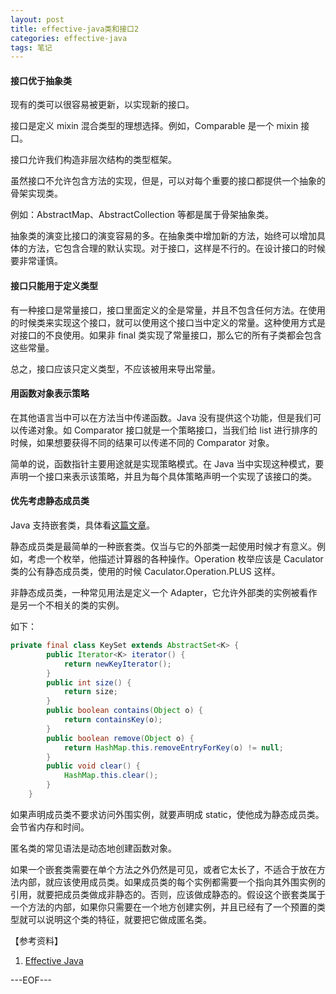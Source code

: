 ```yaml
---
layout: post
title: effective-java类和接口2
categories: effective-java
tags: 笔记
---
```


#### 接口优于抽象类

现有的类可以很容易被更新，以实现新的接口。

接口是定义 mixin 混合类型的理想选择。例如，Comparable 是一个 mixin 接口。

接口允许我们构造非层次结构的类型框架。

虽然接口不允许包含方法的实现，但是，可以对每个重要的接口都提供一个抽象的骨架实现类。

例如：AbstractMap、AbstractCollection 等都是属于骨架抽象类。

抽象类的演变比接口的演变容易的多。在抽象类中增加新的方法，始终可以增加具体的方法，它包含合理的默认实现。对于接口，这样是不行的。在设计接口的时候要非常谨慎。

#### 接口只能用于定义类型

有一种接口是常量接口，接口里面定义的全是常量，并且不包含任何方法。在使用的时候类来实现这个接口，就可以使用这个接口当中定义的常量。这种使用方式是对接口的不良使用。如果非 final 类实现了常量接口，那么它的所有子类都会包含这些常量。

总之，接口应该只定义类型，不应该被用来导出常量。

#### 用函数对象表示策略

在其他语言当中可以在方法当中传递函数。Java 没有提供这个功能，但是我们可以传递对象。如 Comparator 接口就是一个策略接口，当我们给 list 进行排序的时候，如果想要获得不同的结果可以传递不同的 Comparator 对象。

简单的说，函数指针主要用途就是实现策略模式。在 Java 当中实现这种模式，要声明一个接口来表示该策略，并且为每个具体策略声明一个实现了该接口的类。

#### 优先考虑静态成员类

Java 支持嵌套类，具体看[这篇文章](http://renchx.com/java-inner-class/)。

静态成员类是最简单的一种嵌套类。仅当与它的外部类一起使用时候才有意义。例如，考虑一个枚举，他描述计算器的各种操作。Operation 枚举应该是 Caculator 类的公有静态成员类，使用的时候 Caculator.Operation.PLUS 这样。

非静态成员类，一种常见用法是定义一个 Adapter，它允许外部类的实例被看作是另一个不相关的类的实例。

如下：

```java
private final class KeySet extends AbstractSet<K> {
        public Iterator<K> iterator() {
            return newKeyIterator();
        }
        public int size() {
            return size;
        }
        public boolean contains(Object o) {
            return containsKey(o);
        }
        public boolean remove(Object o) {
            return HashMap.this.removeEntryForKey(o) != null;
        }
        public void clear() {
            HashMap.this.clear();
        }
    }
```

如果声明成员类不要求访问外围实例，就要声明成 static，使他成为静态成员类。会节省内存和时间。

匿名类的常见语法是动态地创建函数对象。

如果一个嵌套类需要在单个方法之外仍然是可见，或者它太长了，不适合于放在方法内部，就应该使用成员类。如果成员类的每个实例都需要一个指向其外围实例的引用，就要把成员类做成非静态的。否则，应该做成静态的。假设这个嵌套类属于一个方法的内部，如果你只需要在一个地方创建实例，并且已经有了一个预置的类型就可以说明这个类的特征，就要把它做成匿名类。

【参考资料】

1. [Effective Java](http://book.douban.com/subject/3360807/)

---EOF---

